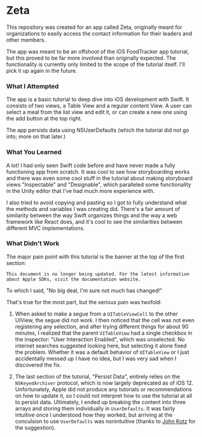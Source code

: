 # Zeta

This repository was created for an app called Zeta, originally meant for organizations to easily access the contact information for their leaders and other members.

The app was meant to be an offshoot of the iOS FoodTracker app tutorial, but this proved to be far more involved than originally expected. The functionality is currently only limited to the scope of the tutorial itself. I'll pick it up again in the future.

### What I Attempted
The app is a basic tutorial to deep dive into iOS development with Swift. It consists of two views, a Table View and a regular content View. A user can select a meal from the list view and edit it, or can create a new one using the add button at the top right. 

The app persists data using NSUserDefaults (which the tutorial did not go into; more on that later.)

### What You Learned
A lot! I had only seen Swift code before and have never made a fully functioning app from scratch. It was cool to see how storyboarding works and there was even some cool stuff in the tutorial about making storyboard views "Inspectable" and "Designable", which paralleled some functionality in the Unity editor that I've had much more experience with.

I also tried to avoid copying and pasting so I got to fully understand what the methods and variables I was creating did. There's a fair amount of similarity between the way Swift organizes things and the way a web framework like React does, and it's cool to see the similarities between different MVC implementations.

### What Didn't Work
The major pain point with this tutorial is the banner at the top of the first section:
```
This document is no longer being updated. For the latest information about Apple SDKs, visit the documentation website.
```
To which I said, "No big deal, I'm sure not much has changed!"

That's true for the most part, but the serious pain was twofold:

1. When asked to make a segue from a `UITableViewCell` to the other UIView, the segue did not work. I then noticed that the cell was not even registering any selection, and after trying different things for about 90 minutes, I realized that the parent `UITableView` had a single checkbox in the inspector: "User Interaction Enabled", which was unselected. No internet searches suggested looking here, but selecting it alone fixed the problem. Whether it was a default behavior of `UITableView` or I just accidentally messed up I have no idea, but I was very sad when I discovered the fix.

2. The last section of the tutorial, "Persist Data", entirely relies on the `NSKeyedArchiver` protocol, which is now largely deprecated as of iOS 12. Unfortunately, Apple did not produce any tutorials or recommendations on how to update it, so I could not interpret how to use the tutorial at all to persist data. Ultimately, I ended up breaking the content into three arrays and storing them individually in `UserDefaults`. It was fairly intuitive once I understood how they worked, but arriving at the conculsion to use `UserDefaults` was nonintuitive (thanks to [John Kotz](https://github.com/johnlev) for the suggestion).